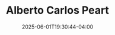 ---
title: Alberto Carlos Peart
date: 2025-06-01T19:30:44-04:00
featured_image: 
featured_image_attr: 
featured_image_attr_link: 
featured_image_alt: 
featured_image_caption: 
Socials:
  Facebook: acpeart
  Twitter: 
  Instagram: acpeart
  LinkedIn: 
  IBDB: 
  IMDb:
  Website: https://acpeart.com/
---